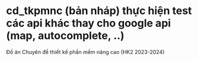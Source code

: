 # cd_tkpmnc (bản nháp) thực hiện test các api khác thay cho google api (map, autocomplete, ..)
Đồ án Chuyên đề thiết kế phần mềm nâng cao (HK2 2023-2024)

